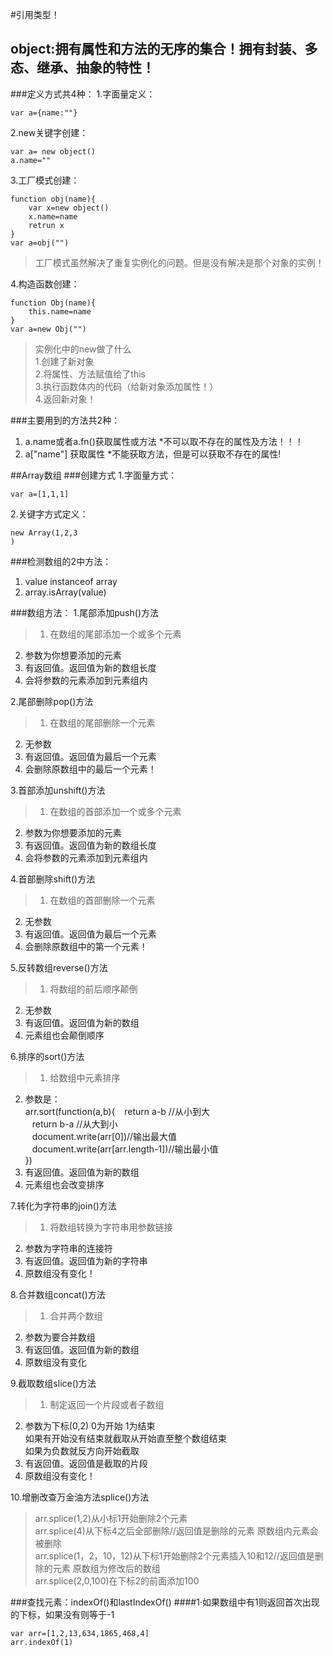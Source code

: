 #引用类型！
## object:拥有属性和方法的无序的集合！拥有封装、多态、继承、抽象的特性！
###定义方式共4种：
1.字面量定义：
```
var a={name:""}
```
2.new关键字创建：
```
var a= new object()
a.name=""
```
3.工厂模式创建： 
```
function obj(name){
	var x=new object()
	x.name=name
	retrun x
}
var a=obj("")
```
>工厂模式虽然解决了重复实例化的问题。但是没有解决是那个对象的实例！

4.构造函数创建：
```
function Obj(name){
	this.name=name
}
var a=new Obj("")
```
>实例化中的new做了什么  
1.创建了新对象  
2.将属性、方法赋值给了this  
3.执行函数体内的代码（给新对象添加属性！）  
4.返回新对象！  

###主要用到的方法共2种：
1.    a.name或者a.fn()获取属性或方法       *不可以取不存在的属性及方法！！！
2.    a["name"] 获取属性                                *不能获取方法，但是可以获取不存在的属性!

##Array数组
###创建方式
1.字面量方式：
```
var a=[1,1,1]
```
2.关键字方式定义：
```
new Array(1,2,3
)
```
###检测数组的2中方法：
1. value instanceof array
2. array.isArray(value)

###数组方法：
1.尾部添加push()方法
>1. 在数组的尾部添加一个或多个元素  
2. 参数为你想要添加的元素   
3. 有返回值。返回值为新的数组长度    
4. 会将参数的元素添加到元素组内     

2.尾部删除pop()方法
>1. 在数组的尾部删除一个元素  
2. 无参数
3. 有返回值。返回值为最后一个元素    
4. 会删除原数组中的最后一个元素！

3.首部添加unshift()方法
>1. 在数组的首部添加一个或多个元素   
2. 参数为你想要添加的元素   
3. 有返回值。返回值为新的数组长度    
4. 会将参数的元素添加到元素组内          

4.首部删除shift()方法
>1. 在数组的首部删除一个元素  
2. 无参数
3. 有返回值。返回值为最后一个元素    
4. 会删除原数组中的第一个元素！

5.反转数组reverse()方法
>1. 将数组的前后顺序颠倒
2. 无参数
3. 有返回值。返回值为新的数组    
4. 元素组也会颠倒顺序

6.排序的sort()方法
>1. 给数组中元素排序
2. 参数是：     
arr.sort(function(a,b){
&ensp;		return a-b //从小到大  
&ensp;		return b-a //从大到小     
&ensp;		document.write(arr[0])//输出最大值    
&ensp;		document.write(arr[arr.length-1])//输出最小值    
})    
3. 有返回值。返回值为新的数组      
4. 元素组也会改变排序  

7.转化为字符串的join()方法
>1. 将数组转换为字符串用参数链接
2. 参数为字符串的连接符
3. 有返回值。返回值为新的字符串   
4. 原数组没有变化！  

8.合并数组concat()方法
>1. 合并两个数组
2. 参数为要合并数组
3. 有返回值。返回值为新的数组
4. 原数组没有变化

9.截取数组slice()方法
>1. 制定返回一个片段或者子数组
2. 参数为下标(0,2) 0为开始   1为结束     
	如果有开始没有结束就截取从开始直至整个数组结束       
	如果为负数就反方向开始截取
3. 有返回值。返回值是截取的片段   
4. 原数组没有变化！  

10.增删改查万金油方法splice()方法
>arr.splice(1,2)从小标1开始删除2个元素     
arr.splice(4)从下标4之后全部删除//返回值是删除的元素 原数组内元素会被删除       
arr.splice(1，2，10，12)从下标1开始删除2个元素插入10和12//返回值是删除的元素 原数组为修改后的数组  
arr.splice(2,0,100)在下标2的前面添加100    

###查找元素：indexOf()和lastIndexOf()
####1·如果数组中有1则返回首次出现的下标，如果没有则等于-1
```
var arr=[1,2,13,634,1865,468,4]
arr.indexOf(1)
```

